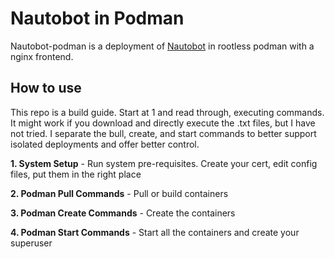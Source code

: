 # Nautobot in Podman

Nautobot-podman is a deployment of [Nautobot](https://github.com/nautobot/nautobot) in rootless podman with a nginx frontend.

## How to use

This repo is a build guide. Start at 1 and read through, executing commands. It might work if you download and directly execute the .txt files, but I have not tried. I separate the bull, create, and start commands to better support isolated deployments and offer better control.

**1. System Setup** - Run system pre-requisites. Create your cert, edit config files, put them in the right place

**2. Podman Pull Commands** - Pull or build containers

**3. Podman Create Commands** - Create the containers

**4. Podman Start Commands** - Start all the containers and create your superuser
